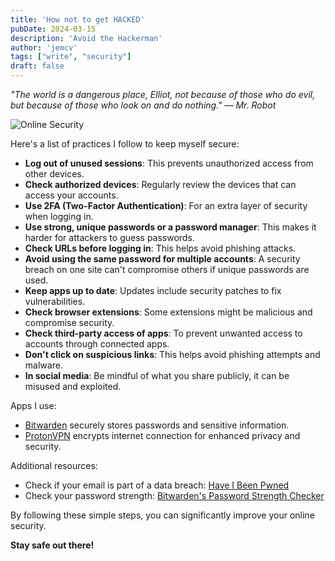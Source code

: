 ```yaml
---
title: 'How not to get HACKED'
pubDate: 2024-03-15
description: 'Avoid the Hackerman'
author: 'jemcv'
tags: ["write", "security"]
draft: false
--- 
```


*"The world is a dangerous place, Elliot, not because of those who do evil, but because of those who look on and do nothing." ― Mr. Robot*

![Online Security](https://images.unsplash.com/photo-1582266255765-fa5cf1a1d501?ixlib=rb-4.0.3&q=85&fm=jpg&crop=entropy&cs=srgb&w=1000)

Here's a list of practices I follow to keep myself secure:

- **Log out of unused sessions**: This prevents unauthorized access from other devices.
- **Check authorized devices**: Regularly review the devices that can access your accounts.
- **Use 2FA (Two-Factor Authentication)**: For an extra layer of security when logging in.
- **Use strong, unique passwords or a password manager**: This makes it harder for attackers to guess passwords.
- **Check URLs before logging in**: This helps avoid phishing attacks.
- **Avoid using the same password for multiple accounts**: A security breach on one site can't compromise others if unique passwords are used.
- **Keep apps up to date**: Updates include security patches to fix vulnerabilities.
- **Check browser extensions**: Some extensions might be malicious and compromise security.
- **Check third-party access of apps**: To prevent unwanted access to accounts through connected apps.
- **Don't click on suspicious links**: This helps avoid phishing attempts and malware.
- **In social media**: Be mindful of what you share publicly, it can be misused and exploited.

Apps I use: 

- [Bitwarden](https://bitwarden.com/) securely stores passwords and sensitive information.
- [ProtonVPN](https://protonvpn.com/) encrypts internet connection for enhanced privacy and security.

Additional resources:

- Check if your email is part of a data breach: [Have I Been Pwned](https://haveibeenpwned.com/) 
- Check your password strength: [Bitwarden's Password Strength Checker](https://bitwarden.com/password-strength/) 

By following these simple steps, you can significantly improve your online security. 

**Stay safe out there!**